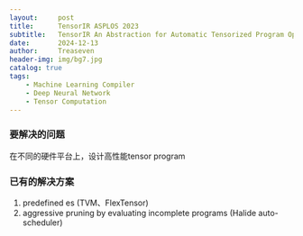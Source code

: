 ```yaml
---
layout:     post
title:      TensorIR ASPLOS 2023
subtitle:   TensorIR An Abstraction for Automatic Tensorized Program Optimization
date:       2024-12-13
author:     Treaseven
header-img: img/bg7.jpg
catalog: true
tags:
    - Machine Learning Compiler
    - Deep Neural Network
    - Tensor Computation
---
```


### 要解决的问题
在不同的硬件平台上，设计高性能tensor program

### 已有的解决方案
1. predefined es (TVM、FlexTensor)
2. aggressive pruning by evaluating incomplete programs (Halide auto-scheduler)